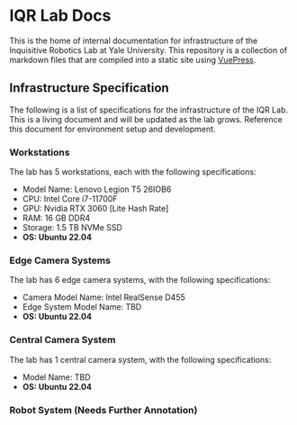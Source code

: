 # IQR Lab Docs

This is the home of internal documentation for infrastructure of the Inquisitive Robotics Lab at Yale University. This repository is a collection of markdown files that are compiled into a static site using [VuePress](https://vuepress.vuejs.org/).

## Infrastructure Specification

The following is a list of specifications for the infrastructure of the IQR Lab. This is a living document and will be updated as the lab grows. Reference this document for environment setup and development.

### Workstations

The lab has 5 workstations, each with the following specifications:

- Model Name: Lenovo Legion T5 26IOB6
- CPU: Intel Core i7-11700F
- GPU: Nvidia RTX 3060 [Lite Hash Rate]
- RAM: 16 GB DDR4
- Storage: 1.5 TB NVMe SSD
- **OS: Ubuntu 22.04**

### Edge Camera Systems

The lab has 6 edge camera systems, with the following specifications:

- Camera Model Name: Intel RealSense D455
- Edge System Model Name: TBD
- **OS: Ubuntu 22.04**

### Central Camera System

The lab has 1 central camera system, with the following specifications:

- Model Name: TBD
- **OS: Ubuntu 22.04**

### Robot System (Needs Further Annotation)
